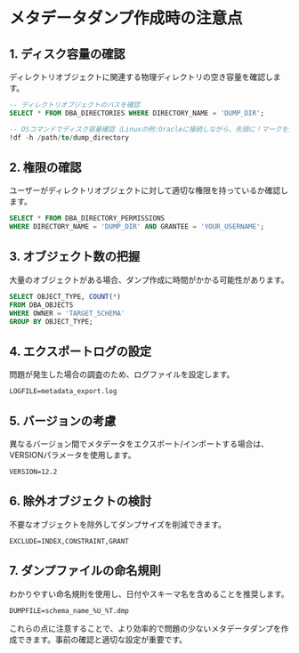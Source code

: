 
# メタデータダンプ作成時の注意点

## 1. ディスク容量の確認

ディレクトリオブジェクトに関連する物理ディレクトリの空き容量を確認します。
```sql
-- ディレクトリオブジェクトのパスを確認
SELECT * FROM DBA_DIRECTORIES WHERE DIRECTORY_NAME = 'DUMP_DIR';

-- OSコマンドでディスク容量確認（Linuxの例:Oracleに接続しながら、先頭に！マークを付けることでOSコマンドが実行できます）
!df -h /path/to/dump_directory
```

## 2. 権限の確認

ユーザーがディレクトリオブジェクトに対して適切な権限を持っているか確認します。
```sql
SELECT * FROM DBA_DIRECTORY_PERMISSIONS 
WHERE DIRECTORY_NAME = 'DUMP_DIR' AND GRANTEE = 'YOUR_USERNAME';
```

## 3. オブジェクト数の把握

大量のオブジェクトがある場合、ダンプ作成に時間がかかる可能性があります。
```sql
SELECT OBJECT_TYPE, COUNT(*) 
FROM DBA_OBJECTS 
WHERE OWNER = 'TARGET_SCHEMA' 
GROUP BY OBJECT_TYPE;
```

## 4. エクスポートログの設定

問題が発生した場合の調査のため、ログファイルを設定します。
```
LOGFILE=metadata_export.log
```

## 5. バージョンの考慮

異なるバージョン間でメタデータをエクスポート/インポートする場合は、VERSIONパラメータを使用します。
```
VERSION=12.2
```

## 6. 除外オブジェクトの検討
不要なオブジェクトを除外してダンプサイズを削減できます。
```
EXCLUDE=INDEX,CONSTRAINT,GRANT
```

## 7. ダンプファイルの命名規則
わかりやすい命名規則を使用し、日付やスキーマ名を含めることを推奨します。

```
DUMPFILE=schema_name_%U_%T.dmp
```

これらの点に注意することで、より効率的で問題の少ないメタデータダンプを作成できます。事前の確認と適切な設定が重要です。

